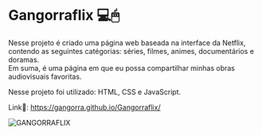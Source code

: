 # Gangorraflix 💻🖱

Nesse projeto é criado uma página web baseada na interface da Netflix, contendo as seguintes catégorias: séries, filmes, animes, documentários e doramas.<br>
Em suma, é uma página em que eu possa compartilhar minhas obras audiovisuais favoritas.

Nesse projeto foi utilizado: HTML, CSS e JavaScript. 

Link🔗: https://gangorra.github.io/Gangorraflix/

![GANGORRAFLIX](https://cdn.discordapp.com/attachments/868299459543592962/895863721296007188/01.png)
